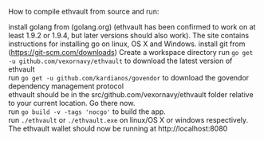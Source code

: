 How to compile ethvault from source and run:

install golang from (golang.org) (ethvault has been confirmed to work on at least 1.9.2 or 1.9.4, but later versions should also work). The site contains instructions for installing go on linux, OS X and Windows.
install git from (https://git-scm.com/downloads)
Create a workspace directory 
run `go get -u github.com/vexornavy/ethvault` to download the latest version of ethvault  
run `go get -u github.com/kardianos/govendor` to download the govendor dependency management protocol  
ethvault should be in the src/github.com/vexornavy/ethvault folder relative to your current location. Go there now.  
run `go build -v -tags 'nocgo'` to build the app.  
run `./ethvault` or `./ethvault.exe` on linux/OS X or windows respectively.  
The ethvault wallet should now be running at http://localhost:8080  
